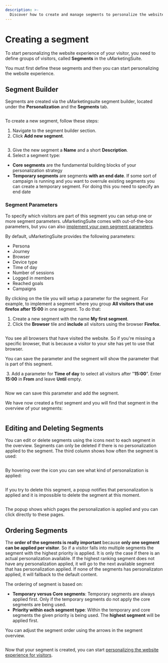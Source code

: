 ```yaml
---
description: >-
  Discover how to create and manage segments to personalize the website experience for specific visitor groups.
---
```


# Creating a segment

To start personalizing the website experience of your visitor, you need to define groups of visitors, called **Segments** in the uMarketingSuite.

You must first define these segments and then you can start personalizing the website experience.

## Segment Builder

Segments are created via the uMarketingsuite segment builder, located under the **Personalization** and the **Segments** tab.

![]()

To create a new segment, follow these steps:

1. Navigate to the segment builder section.
2. Click **Add new segment**.

![]()

3. Give the new segment a **Name** and a short **Description**.
4. Select a segment type:

  - **Core segments** are the fundamental building blocks of your personalization strategy
  - **Temporary segments** are segments **with an end date**. If some sort of campaign is running and you want to overrule existing segments  you can create a temporary segment. For doing this you need to specify an end date

### Segment Parameters

To specify which visitors are part of this segment you can setup one or more segment parameters. uMarketingSuite comes with out-of-the-box parameters, but you can also [implement your own segment parameters](/personalization/extending-personalization/implement-your-own-segment-parameters/).

By default, uMarketingSuite provides the following parameters:

- Persona
- Journey
- Browser
- Device type
- Time of day
- Number of sessions
- Logged in members
- Reached goals
- Campaigns

By clicking on the tile you will setup a parameter for the segment. For example, to implement a segment where you group **All visitors that use firefox after 15:00** in one segment. To do that:

1. Create a new segment with the name **My first segment**.
2. Click the **Browser** tile and **include** all visitors using the browser **Firefox**.  
  
![]()  
  
You see all browsers that have visited the website. So if you're missing a specific browser, that is because a visitor to your site has yet to use that browser.  
  
You can save the parameter and the segment will show the parameter that is part of this segment.  
  
![]()
3. Add a parameter for **Time of day** to select all visitors after "**15:00**". Enter **15:00** in **From** and leave **Until** empty.  
  
![]()

Now we can save this parameter and add the segment.

We have now created a first segment and you will find that segment in the overview of your segments:

![]()

## Editing and Deleting Segments

You can edit or delete segments using the icons next to each segment in the overview. Segments can only be deleted if there is no personalization applied to the segment. The third column shows how often the segment is used:

![]()

By hovering over the icon you can see what kind of personalization is applied:

![]()

If you try to delete this segment, a popup notifies that personalization is applied and it is impossible to delete the segment at this moment.

![]()

The popup shows which pages the personalization is applied and you can click directly to these pages.

## Ordering Segments

The **order of the segments is really important** because **only one segment can be applied per visitor**. So if a visitor falls into multiple segments the segment with the highest priority is applied. It is only the case if there is an actual personalization available. If the highest ranking segment does not have any personalization applied, it will go to the next available segment that has personalization applied. If none of the segments has personalizaton applied, it will fallback to the default content.

The ordering of segment is based on:

- **Temporary versus Core segments**: Temporary segments are always applied first. Only if the temporary segments do not apply the core segments are being used.
- **Priority within each segment type**: Within the temporary and core segments the given priority is being used. The **highest segment** will be applied first.

You can adjust the segment order using the arrows in the segment overview.

![]()

Now that your segment is created, you can start [personalizing the website experience for visitors](/personalization/setting-up-personalization/).
